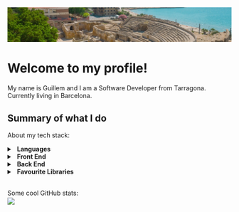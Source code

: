<img alt="Tarragona amphiteater" src="/principal_tarragona.jpeg" />

# Welcome to my profile!

My name is Guillem and I am a Software Developer from Tarragona.</br>
Currently living in Barcelona.

## Summary of what I do
About my tech stack:
</br>
<details>
  <summary><b>&nbsp;&nbsp;Languages</b></summary>
	<br>
	<p align="left">
	<a href="https://developer.mozilla.org/en-US/docs/Web/JavaScript" target="_blank" rel="noreferrer"><img src="https://upload.wikimedia.org/wikipedia/commons/thumb/9/99/Unofficial_JavaScript_logo_2.svg/1024px-Unofficial_JavaScript_logo_2.svg.png?20141107110902" height="36" alt="JavaScript" /></a>&nbsp;
	<a href="https://www.typescriptlang.org/" target="_blank" rel="noreferrer"><img src="https://upload.wikimedia.org/wikipedia/commons/thumb/4/4c/Typescript_logo_2020.svg/1024px-Typescript_logo_2020.svg.png?20221110153201" height="36" alt="TypeScript" /></a>&nbsp;
  <a href="https://en.wikipedia.org/wiki/C_(programming_language)" target="_blank" rel="noreferrer"><img src="https://upload.wikimedia.org/wikipedia/commons/thumb/1/18/C_Programming_Language.svg/760px-C_Programming_Language.svg.png?20201031132917" height="36" alt="C" /></a>&nbsp;
	<a href="https://www.r-project.org/" target="_blank" rel="noreferrer"><img src="https://upload.wikimedia.org/wikipedia/commons/thumb/1/1b/R_logo.svg/1448px-R_logo.svg.png?20160212050515" height="36" alt="R" /></a>
</p>
</details>

<details>
  <summary><b>&nbsp;&nbsp;Front End</b></summary>
	<br>
	<p align="left">
  <a href="https://developer.mozilla.org/en-US/docs/Web/HTML" target="_blank" rel="noreferrer"><img src="https://upload.wikimedia.org/wikipedia/commons/thumb/3/38/HTML5_Badge.svg/640px-HTML5_Badge.svg.png" height="36" alt="HTML" /></a>&nbsp;
  <a href="https://developer.mozilla.org/en-US/docs/Web/CSS" target="_blank" rel="noreferrer"><img src="https://upload.wikimedia.org/wikipedia/commons/thumb/6/62/CSS3_logo.svg/640px-CSS3_logo.svg.png" height="36" alt="CSS" /></a>&nbsp;
	<a href="https://reactjs.org/" target="_blank" rel="noreferrer"><img src="https://upload.wikimedia.org/wikipedia/commons/thumb/a/a7/React-icon.svg/1024px-React-icon.svg.png?20220125121207" height="36" alt="React" /></a>&nbsp;
  <a href="https://angular.io/" target="_blank" rel="noreferrer"><img src="https://upload.wikimedia.org/wikipedia/commons/5/50/Angular-logo.png?20210329163403" height="36" alt="Angular" /></a>&nbsp;
  <a href="https://svelte.dev/" target="_blank" rel="noreferrer"><img src="https://upload.wikimedia.org/wikipedia/commons/thumb/6/6e/Svelte_logo_by_gengns.svg/640px-Svelte_logo_by_gengns.svg.png" height="36" alt="Svelte" /></a>&nbsp;
  <a href="https://tailwindcss.com/" target="_blank" rel="noreferrer"><img src="https://upload.wikimedia.org/wikipedia/commons/thumb/d/d5/Tailwind_CSS_Logo.svg/640px-Tailwind_CSS_Logo.svg.png" height="36" alt="TailwindCSS" /></a>&nbsp;
</p>
</details>

<details>
  <summary><b>&nbsp;&nbsp;Back End</b></summary>
	<br>
	<p align="left">
  <a href="https://nodejs.org/en/" target="_blank" rel="noreferrer"><img src="https://upload.wikimedia.org/wikipedia/commons/thumb/d/d9/Node.js_logo.svg/640px-Node.js_logo.svg.png" height="36" alt="NodeJS" /></a>&nbsp;
  <a href="https://expressjs.com/" target="_blank" rel="noreferrer"><img src="https://www.vectorlogo.zone/logos/expressjs/expressjs-ar21.svg" height="36" alt="ExpressJS" /></a>&nbsp;
  <a href="https://koajs.com/" target="_blank" rel="noreferrer"><img src="https://seeklogo.com/images/K/koa-logo-D494764315-seeklogo.com.png" height="36" alt="KoaJS" /></a>&nbsp;
  <a href="https://www.postgresql.org/" target="_blank" rel="noreferrer"><img src="https://upload.wikimedia.org/wikipedia/commons/thumb/2/29/Postgresql_elephant.svg/640px-Postgresql_elephant.svg.png" height="36" alt="PostgreSQL" /></a>&nbsp;
  <a href="https://www.mongodb.com/" target="_blank" rel="noreferrer"><img src="https://www.svgrepo.com/show/331488/mongodb.svg" height="36" alt="MongoDB" /></a>&nbsp;
  <a href="https://redis.io/" target="_blank" rel="noreferrer"><img src="https://cdn.worldvectorlogo.com/logos/redis.svg" height="36" alt="Redis" /></a>&nbsp;
</p>
</details>

<details>
  <summary><b>&nbsp;&nbsp;Favourite Libraries</b></summary>
	<br>
	<p align="left">
  <a href="https://react-redux.js.org/" target="_blank" rel="noreferrer"><img src="https://cdn.worldvectorlogo.com/logos/redux.svg" height="36" alt="React Redux" /></a>&nbsp;
  <a href="https://rxjs.dev/" target="_blank" rel="noreferrer"><img src="https://cdn.worldvectorlogo.com/logos/rxjs-1.svg" height="36" alt="RxJS" /></a>&nbsp;
  <a href="https://socket.io/" target="_blank" rel="noreferrer"><img src="https://upload.wikimedia.org/wikipedia/commons/thumb/9/96/Socket-io.svg/2048px-Socket-io.svg.png" height="36" alt="Socket.io" /></a>&nbsp;
  <a href="https://commitizen-tools.github.io/commitizen/" target="_blank" rel="noreferrer"><img src="https://commitizen-tools.github.io/commitizen/assets/images/favicon.png" height="36" alt="Commitizen" /></a>&nbsp;
</p>
</details>
</br>

Some cool GitHub stats:
</br>
<img align="center" src="https://github-readme-stats.vercel.app/api?username=guillemsarda" />
</br>
